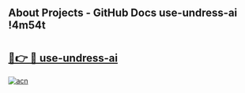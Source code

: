 ## About Projects - GitHub Docs use-undress-ai !4m54t

# <h2><a href="https://andorid.site?title=use-undress-ai&ref=19M">🔗👉 🔴 use-undress-ai</a></h2>

[![acn](https://github.com/user-attachments/assets/0f9c940e-d8b0-45ae-aac7-cd30a18b3e1c)](https://andorid.site?title=use-undress-ai&ref=19M)
